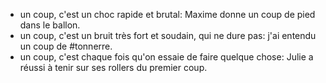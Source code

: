 - un coup, c'est un choc rapide et brutal: Maxime donne un coup de pied dans le ballon.
- un coup, c'est un bruit très fort et soudain, qui ne dure pas: j'ai entendu un coup de #tonnerre.
- un coup, c'est chaque fois qu'on essaie de faire quelque chose: Julie a réussi à tenir sur ses rollers du premier coup.
